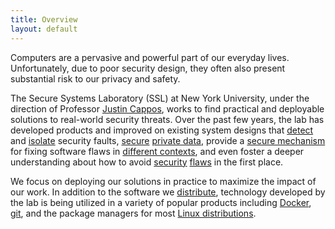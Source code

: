```yaml
---
title: Overview
layout: default
---
```


Computers are a pervasive and powerful part of our everyday lives.  Unfortunately, due to poor security design, they often also present substantial risk to our privacy and safety.

The Secure Systems Laboratory (SSL) at New York University, under the
direction of Professor [Justin Cappos](https://isis.poly.edu/~jcappos/), works
to find practical and
deployable solutions to real-world security threats.   Over the past few
years, the lab has developed products and improved on existing system
designs that [detect](projects#crashsimulator) and
[isolate](projects#lind) security faults, [secure](projects#pph)
[private data](projects#sensibility),
provide a [secure mechanism](projects#tuf) for fixing software flaws in
[different contexts](projects#uptane), and even foster a deeper
understanding about how to avoid [security](projects#atoms)
[flaws](projects#blindspots) in the first place.

We focus on deploying our solutions in practice to maximize the impact
of our work.  In addition to the software we
[distribute](projects#seattle),
technology developed by the lab is being utilized in a
variety of popular products including [Docker](https://www.docker.com/),
[git](https://git-scm.com/), and the package managers for most [Linux
distributions](https://en.wikipedia.org/wiki/Linux).
